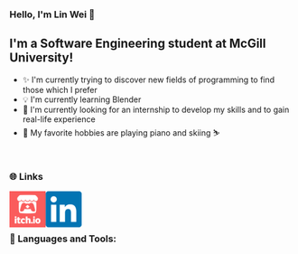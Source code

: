 ### Hello, I'm Lin Wei 👋

## I'm a Software Engineering student at McGill University!
- ✨ I'm currently trying to discover new fields of programming to find those which I prefer
- 💡 I'm currently learning Blender
- 🔭 I'm currently looking for an internship to develop my skills and to gain real-life experience
- 🎹 My favorite hobbies are playing piano and skiing ⛷️

<br />

### 🌐 Links
[<img align = "left" alt = "Itch.io" width = "64px" src = "https://github.com/ElkCl0ner/ElkCl0ner/blob/main/images/itch-io_logo.png" />][Itch.io]
[<img align = "left" alt = "LinkedIn" height = "64px" src = "https://github.com/ElkCl0ner/ElkCl0ner/blob/main/images/LinkedIn_logo.png" />][LinkedIn]

<br />
<br />
<br />

### 🧰 Languages and Tools:



[Itch.io]: https://elkcl0ner.itch.io
[LinkedIn]: https://www.linkedin.com/in/lin-wei-li-270937151/
